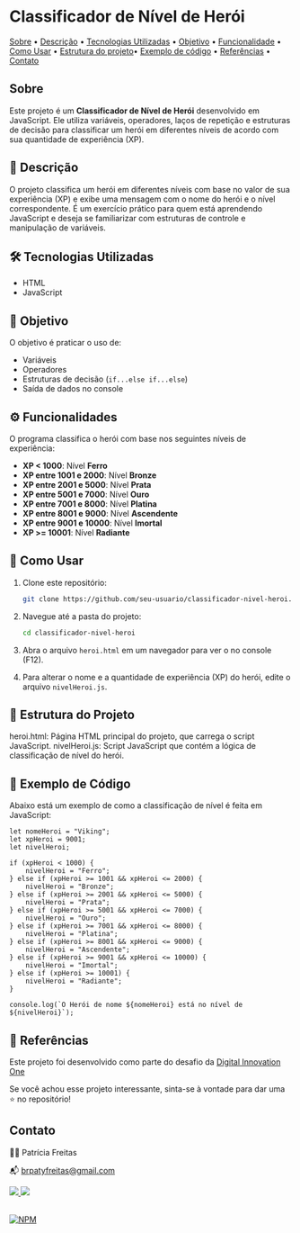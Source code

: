 # Classificador de Nível de Herói

[Sobre](#sobre) • [Descrição](#descricao) • [Tecnologias Utilizadas](#tecnologias-utilizadas) • [Objetivo](#objetivo) • [Funcionalidade](#funcionalidades) • [Como  Usar](#como-usar) • [Estrutura do projeto](#-estrutura-do-projeto)• [Exemplo de código](#-exemplo-de-código) • [Referências](#referências) • [Contato](#contato)


## Sobre 

Este projeto é um  **Classificador de Nível de Herói** desenvolvido em JavaScript. Ele utiliza variáveis, operadores, laços de repetição e estruturas de decisão para classificar um herói em diferentes níveis de acordo com sua quantidade de experiência (XP).

## 📝 Descrição

O projeto classifica um herói em diferentes níveis com base no valor de sua experiência (XP) e exibe uma mensagem com o nome do herói e o nível correspondente. É um exercício prático para quem está aprendendo JavaScript e deseja se familiarizar com estruturas de controle e manipulação de variáveis.

## 🛠️ Tecnologias Utilizadas
- HTML
- JavaScript

## 🎯 Objetivo

O objetivo é praticar o uso de:
- Variáveis
- Operadores
- Estruturas de decisão (`if...else if...else`)
- Saída de dados no console

## ⚙️ Funcionalidades

O programa classifica o herói com base nos seguintes níveis de experiência:

- **XP < 1000**: Nível **Ferro**
- **XP entre 1001 e 2000**: Nível **Bronze**
- **XP entre 2001 e 5000**: Nível **Prata**
- **XP entre 5001 e 7000**: Nível **Ouro**
- **XP entre 7001 e 8000**: Nível **Platina**
- **XP entre 8001 e 9000**: Nível **Ascendente**
- **XP entre 9001 e 10000**: Nível **Imortal**
- **XP >= 10001**: Nível **Radiante**

## 🚀 Como Usar

1. Clone este repositório:
   ```bash
   git clone https://github.com/seu-usuario/classificador-nivel-heroi.git

2. Navegue até a pasta do projeto:

   ```bash
   cd classificador-nivel-heroi

3. Abra o arquivo `heroi.html` em um navegador para ver o  no console (F12).

4. Para alterar o nome e a quantidade de experiência (XP) do herói, edite o arquivo `nivelHeroi.js`.

## 📂 Estrutura do Projeto

heroi.html: Página HTML principal do projeto, que carrega o script JavaScript.
nivelHeroi.js: Script JavaScript que contém a lógica de classificação de nível do herói.

## 📜 Exemplo de Código

Abaixo está um exemplo de como a classificação de nível é feita em JavaScript:

```
let nomeHeroi = "Viking";
let xpHeroi = 9001;
let nivelHeroi;

if (xpHeroi < 1000) {
    nivelHeroi = "Ferro";
} else if (xpHeroi >= 1001 && xpHeroi <= 2000) {
    nivelHeroi = "Bronze";
} else if (xpHeroi >= 2001 && xpHeroi <= 5000) {
    nivelHeroi = "Prata";
} else if (xpHeroi >= 5001 && xpHeroi <= 7000) {
    nivelHeroi = "Ouro";
} else if (xpHeroi >= 7001 && xpHeroi <= 8000) {
    nivelHeroi = "Platina";
} else if (xpHeroi >= 8001 && xpHeroi <= 9000) {
    nivelHeroi = "Ascendente";
} else if (xpHeroi >= 9001 && xpHeroi <= 10000) {
    nivelHeroi = "Imortal";
} else if (xpHeroi >= 10001) {
    nivelHeroi = "Radiante";
}

console.log(`O Herói de nome ${nomeHeroi} está no nível de ${nivelHeroi}`);

```

## 📌 Referências

Este projeto foi desenvolvido como parte do desafio da [Digital Innovation One]( https://www.dio.me/sign-up?ref=2772EA2C589E462BB0C382518E0ACBA2)

Se você achou esse projeto interessante, sinta-se à vontade para dar uma ⭐ no repositório!
</br>

## Contato

👩‍💻 Patrícia Freitas

📬 brpatyfreitas@gmail.com

 <div><a href="https://www.linkedin.com/in/patyfreitasbr"><img src="https://img.shields.io/badge/LinkedIn-0077B5?style=for-the-badge&logo=linkedin&logoColor=white" target="_blank"></>
  <a href="https://www.instagram.com/patyfreitasbr"><img src="https://img.shields.io/badge/Instagram-E4405F?style=for-the-badge&logo=instagram&logoColor=white" target="_blank"></></div>

  <br>

[![NPM](https://img.shields.io/npm/l/react)](https://github.com/patyfreitasbr/Google-Search-Page-Clone/blob/main/LICENSE)